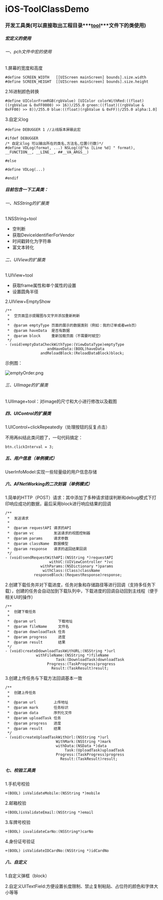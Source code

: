 # iOS-ToolClassDemo
### 开发工具类(可以直接取出工程目录***[tool](https://github.com/VolientDuan/iOS-ToolClassDemo/tree/master/testToolDemo/testToolDemo/tool)***文件下的类使用)
##### 宏定义的使用

###### 一、pch文件中宏的使用

1.屏幕的宽度和高度

	#define SCREEN_WIDTH   [[UIScreen mainScreen] bounds].size.width
	#define SCREEN_HEIGHT  [[UIScreen mainScreen] bounds].size.height

2.16进制颜色转换

	#define UIColorFromRGB(rgbValue) [UIColor colorWithRed:((float)((rgbValue & 0xFF0000) >> 16))/255.0 green:((float)((rgbValue & 0xFF00) >> 8))/255.0 blue:((float)(rgbValue & 0xFF))/255.0 alpha:1.0]
3.自定义log

	#define DEBUGGER 1 //上线版本屏蔽此宏
	
	#ifdef DEBUGGER
	/* 自定义log 可以输出所在的类名,方法名,位置(行数)*/
	#define VDLog(format, ...) NSLog((@"%s [Line %d] " format), __FUNCTION__, __LINE__, ##__VA_ARGS__)
	
	#else
	
	#define VDLog(...)
	
	#endif


##### 目前包含一下工具类：
###### 一、NSString的扩展类

1.NSString+tool

* 空判断
* 获取DeviceIdentifierForVendor
* 时间戳转化为字符串
* 富文本转化

###### 二、UIView的扩展类

1.UIView+tool

* 获取frame属性和单个属性的设置
* 设置圆角半径

2.UIView+EmptyShow

	/**
	 *  空页面显示提醒图与文字并添加重新刷新
	 *
	 *  @param emptyType 页面的展示的数据类别（例如：我的订单或者web页）
	 *  @param haveData  是否有数据
	 *  @param block     重新加载页面（不需要时赋空）
	 */
	- (void)emptyDataCheckWithType:(ViewDataType)emptyType
	                   andHaveData:(BOOL)haveData
	                andReloadBlock:(ReloadDataBlock)block;
示例图：

![emptyOrder.png](https://github.com/VolientDuan/iOS-ToolClassDemo/blob/master/md+image/emptyOrder.png?raw=true)	                
###### 三、UIImage的扩展类

1.UIImage+tool：对image的尺寸和大小进行修改以及截图

##### 四、UIControl的扩展类
1.UIControl+clickRepeatedly（处理按钮的反复点击）

不用再纠结此类问题了，一句代码搞定：

	btn.clickInterval = 3;
##### 五、用户信息（单例模式）
UserInfoModel:实现一些轻量级的用户信息存储

##### 六、AFNetWorking的二次封装（单例模式）
1.简单的HTTP（POST）请求：其中添加了多种请求错误判断和debug模式下打印响应成功的数据，最后采用block进行响应结果的回调

	/**
	 *  发送请求
	 *
	 *  @param requestAPI 请求的API
	 *  @param vc         发送请求的视图控制器
	 *  @param params     请求参数
	 *  @param className  数据模型
	 *  @param response   请求的返回结果回调
	 */
	- (void)sendRequestWithAPI:(NSString *)requestAPI
	                    withVC:(UIViewController *)vc
	                withParams:(NSDictionary *)params
	                 withClass:(Class)className
	             responseBlock:(RequestResponse)response;

2.创建下载任务并对下载进度，任务对象和存储路径等进行回调（支持多任务下载），创建的任务会自动加到下载队列中，下载进度的回调自动回到主线程（便于相关UI的操作）

	/**
	 *  创建下载任务
	 *
	 *  @param url          下载地址
	 *  @param fileName     文件名
	 *  @param downloadTask 任务
	 *  @param progress     进度
	 *  @param result       结果
	 */
	- (void)createDdownloadTaskWithURL:(NSString *)url
	              withFileName:(NSString *)fileName
	                       Task:(DownloadTask)downloadTask
	                   Progress:(TaskProgress)progress
	                     Result:(TaskResult)result;

3.创建上传任务与下载方法回调基本一致

	/**
	 *  创建上传任务
	 *
	 *  @param url        上传地址
	 *  @param mark       任务标识
	 *  @param data       序列化文件
	 *  @param uploadTask 任务
	 *  @param progress   进度
	 *  @param result     结果
	 */
	- (void)createUploadTaskWithUrl:(NSString *)url
	                       WithMark:(NSString *)mark
	                       withData:(NSData *)data
	                           Task:(UploadTask)uploadTask
	                       Progress:(TaskProgress)progress
	                         Result:(TaskResult)result;
                         
##### 七、校验工具类
1.手机号校验

	+(BOOL) isValidateMobile:(NSString *)mobile
2.邮箱校验

	+(BOOL)isValidateEmail:(NSString *)email
3.车牌号校验

	+(BOOL) isvalidateCarNo:(NSString*)carNo
4.身份证号验证

	+(BOOL) isValidateIDCardNo:(NSString *)idCardNo
##### 八、自定义
1.自定义弹框（block）

2.自定义UITextField:方便设置长度限制、禁止复制粘贴、占位符的颜色和字体大小等等
